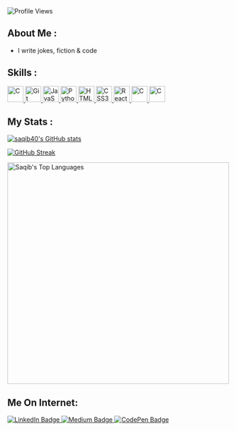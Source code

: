 
<!-- For profile views I used an opensource project https://github.com/antonkomarev/github-profile-views-counter -->
<img src = "https://komarev.com/ghpvc/?username=saqib40&color=orange&style=flat-square" alt ="Profile Views">

## About Me :

- I write jokes, fiction & code

## Skills :
<p align="left">
  <a href="https://docs.microsoft.com/en-us/cpp/?view=msvc-170" target="_blank" rel="noreferrer">
    <img src="https://raw.githubusercontent.com/danielcranney/readme-generator/main/public/icons/skills/c-colored.svg" width="36" height="36" alt="C" />
  </a>
  <a href="https://git-scm.com/" target="_blank" rel="noreferrer">
    <img src="https://raw.githubusercontent.com/danielcranney/readme-generator/main/public/icons/skills/git-colored.svg" width="36" height="36" alt="Git" />
  </a>
  <a href="https://developer.mozilla.org/en-US/docs/Web/JavaScript" target="_blank" rel="noreferrer">
    <img src="https://raw.githubusercontent.com/danielcranney/readme-generator/main/public/icons/skills/javascript-colored.svg" width="36" height="36" alt="JavaScript" />
  </a>
  <a href="https://www.python.org/" target="_blank" rel="noreferrer">
    <img src="https://raw.githubusercontent.com/danielcranney/readme-generator/main/public/icons/skills/python-colored.svg" width="36" height="36" alt="Python" />
  </a>
  <a href="https://developer.mozilla.org/en-US/docs/Glossary/HTML5" target="_blank" rel="noreferrer">
    <img src="https://raw.githubusercontent.com/danielcranney/readme-generator/main/public/icons/skills/html5-colored.svg" width="36" height="36" alt="HTML5" />
  </a>
  <a href="https://www.w3.org/TR/CSS/#css" target="_blank" rel="noreferrer">
    <img src="https://raw.githubusercontent.com/danielcranney/readme-generator/main/public/icons/skills/css3-colored.svg" width="36" height="36" alt="CSS3" />
  </a>
  <a href="https://reactjs.org/" target="_blank" rel="noreferrer">
    <img src="https://raw.githubusercontent.com/danielcranney/readme-generator/main/public/icons/skills/react-colored.svg" width="36" height="36" alt="React" />
  </a>
  <a href = "https://nodejs.org/en" target="_blank" rel="noreferrer">
    <img src="https://raw.githubusercontent.com/danielcranney/readme-generator/main/public/icons/skills/nodejs-colored.svg" width="36" height="36" alt="C" />
  </a>
  <a href="https://www.mongodb.com/" target="_blank" rel="noreferrer">
    <img src="https://raw.githubusercontent.com/danielcranney/readme-generator/main/public/icons/skills/mongodb-colored.svg" width="36" height="36" alt="C" />
  </a>
</p>

## My Stats :

<a href="http://www.github.com/saqib40">
  <img src="https://github-readme-stats.vercel.app/api?username=saqib40&show_icons=true&hide=&count_private=true&title_color=ebdbb2&text_color=ebdbb2&icon_color=83a598&bg_color=282828&hide_border=true&show_icons=true&theme=gruvbox" alt="saqib40's GitHub stats" />
</a>

[![GitHub Streak](http://github-readme-streak-stats.herokuapp.com?user=saqib40&theme=gruvbox&date_format=M%20j%5B%2C%20Y%5D)](https://git.io/streak-stats)

<!--
[![Top Langs](https://github-readme-stats.vercel.app/api/top-langs/?username=saqib40&layout=compact&theme=gruvbox)](https://github.com/anuraghazra/github-readme-stats)
-->
<img src="https://github-readme-stats-git-masterrstaa-rickstaa.vercel.app/api/top-langs/?username=saqib40&theme=gruvbox&layout=compact&langs_count=14" alt="Saqib's Top Languages" style="width: 500px;" />

## Me On Internet:

<!-- For badges I used https://shields.io/ -->
<div id="badges">
  <a href="https://www.linkedin.com/in/sakib-hussain-a071a11b3/">
    <img src="https://img.shields.io/badge/LinkedIn-blue?style=for-the-badge&logo=linkedin&logoColor=white" alt="LinkedIn Badge"/>
  </a>
  <a href="https://hussainsakib44.medium.com/">
    <img src="https://img.shields.io/badge/Medium-yellow?style=for-the-badge&logo=medium&logoColor=white" alt="Medium Badge"/>
  </a>
  <a href="https://codepen.io/_sakibhussain">
    <img src="https://img.shields.io/badge/codepen-purple?style=for-the-badge&logo=codepen&logoColor=white" alt="CodePen Badge"/>
  </a>
</div>
